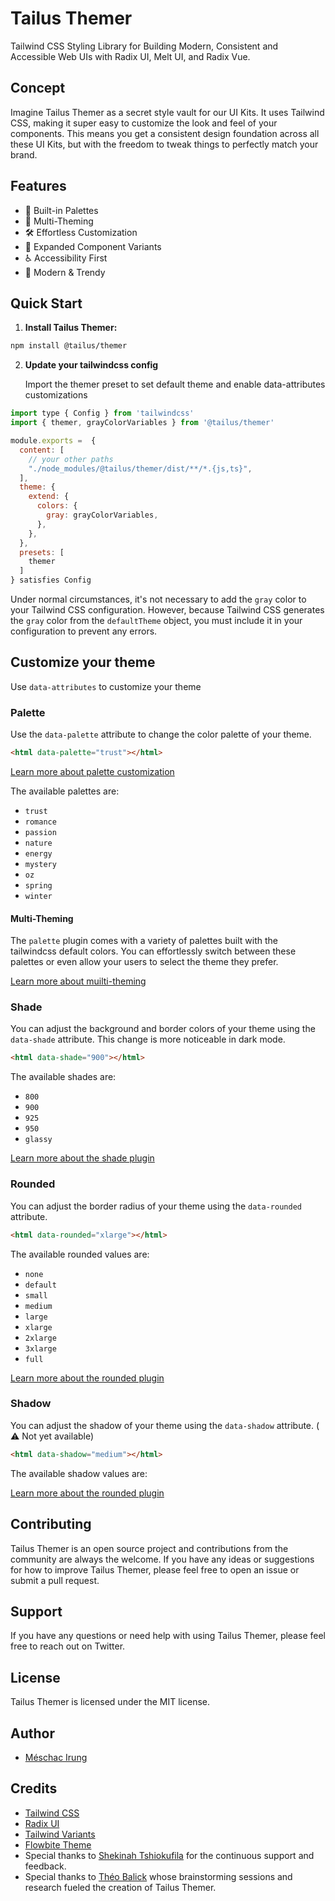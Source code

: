 # Tailus Themer

Tailwind CSS Styling Library for Building Modern, Consistent and Accessible Web UIs with Radix UI, Melt UI, and Radix Vue.

## Concept

Imagine Tailus Themer as a secret style vault for our UI Kits. It uses Tailwind CSS, making it super easy to customize the look and feel of your components. This means you get a consistent design foundation across all these UI Kits, but with the freedom to tweak things to perfectly match your brand.

## Features

-   🎨 Built-in Palettes
-   🎨 Multi-Theming
-   🛠️ Effortless Customization
-   🚀 Expanded Component Variants
-   ♿ Accessibility First
-   🌟 Modern & Trendy

## Quick Start

1. **Install Tailus Themer:**

```bash
npm install @tailus/themer
```

2. **Update your tailwindcss config**

    Import the themer preset to set default theme and enable data-attributes customizations

```javascript
import type { Config } from 'tailwindcss'
import { themer, grayColorVariables } from '@tailus/themer'

module.exports =  {
  content: [
    // your other paths
    "./node_modules/@tailus/themer/dist/**/*.{js,ts}",
  ],
  theme: {
    extend: {
      colors: {
        gray: grayColorVariables,
      },
    },
  },
  presets: [
    themer
  ]
} satisfies Config
```

Under normal circumstances, it's not necessary to add the `gray` color to your Tailwind CSS configuration. However, because Tailwind CSS generates the `gray` color from the `defaultTheme` object, you must include it in your configuration to prevent any errors.

## Customize your theme

Use `data-attributes` to customize your theme

### Palette

Use the `data-palette` attribute to change the color palette of your theme.

```html
<html data-palette="trust"></html>
```

[Learn more about palette customization]()

The available palettes are:

-   `trust`
-   `romance`
-   `passion`
-   `nature`
-   `energy`
-   `mystery`
-   `oz`
-   `spring`
-   `winter`

#### Multi-Theming

The `palette` plugin comes with a variety of palettes built with the tailwindcss default colors. You can effortlessly switch between these palettes or even allow your users to select the theme they prefer.

[Learn more about muilti-theming]()

### Shade

You can adjust the background and border colors of your theme using the `data-shade` attribute. This change is more noticeable in dark mode.

```html
<html data-shade="900"></html>
```

The available shades are:

-   `800`
-   `900`
-   `925`
-   `950`
-   `glassy`

[Learn more about the shade plugin]()

### Rounded

You can adjust the border radius of your theme using the `data-rounded` attribute.

```html
<html data-rounded="xlarge"></html>
```

The available rounded values are:

-   `none`
-   `default`
-   `small`
-   `medium`
-   `large`
-   `xlarge`
-   `2xlarge`
-   `3xlarge`
-   `full`

[Learn more about the rounded plugin]()

### Shadow

You can adjust the shadow of your theme using the `data-shadow` attribute. ( ⚠️ Not yet available)

```html
<html data-shadow="medium"></html>
```

The available shadow values are:

[Learn more about the rounded plugin]()

## Contributing

Tailus Themer is an open source project and contributions from the community are always the welcome. If you have any ideas or suggestions for how to improve Tailus Themer, please feel free to open an issue or submit a pull request.

## Support

If you have any questions or need help with using Tailus Themer, please feel free to reach out on Twitter.

## License

Tailus Themer is licensed under the MIT license.

## Author

-   [Méschac Irung](https://twitter.com/meschacirung)

## Credits

-   [Tailwind CSS](https://www.tailwindcss.com)
-   [Radix UI](https://www.radix-ui.com/)
-   [Tailwind Variants](https://www.tailwind-variants.org/docs/introduction)
-   [Flowbite Theme](https://flowbite.com/)
-   Special thanks to [Shekinah Tshiokufila](https://twitter.com/tshiokufila) for the continuous support and feedback.
-   Special thanks to [Théo Balick](https://twitter.com/theo_balick) whose brainstorming sessions and research fueled the creation of Tailus Themer.
